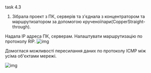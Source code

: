 task 4.3
1. Зібрала проект з  ПК, серверів та з'єднала з концентратором та маршрутизатором за допомогою крученоїпари(CopperStraight-through).


Надала ІР адреса ПК, серверам. Налаштувати   маршрутизацію   по протоколу RIP.
![img](/../master/images/task_4_3_2.png?raw=true "screenshot") 


Домоглася  можливості  пересилання  даних  по  протоколу  ICMP  між усіма об'єктами мережі.



![img](/../master/images/task_4_3_1.png?raw=true "screenshot")
